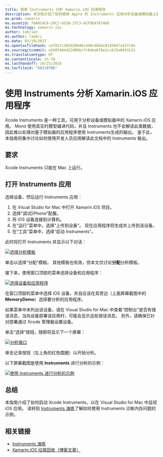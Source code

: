 ```yaml
---
title: 使用 Instruments 分析 Xamarin.iOS 应用程序
description: 本文档介绍了如何使用 Apple 的 Instruments 应用分析设备或模拟器上安装的 Xamarin.iOS 应用程序。
ms.prod: xamarin
ms.assetid: 70A8CAC8-20C2-655B-37C3-ACF9EA7874D8
ms.technology: xamarin-ios
author: lobrien
ms.author: laobri
ms.date: 03/19/2017
ms.openlocfilehash: cef817c30dd20840c440cdbbdc8145047ad1fc0e
ms.sourcegitcommit: e268fd44422d0bbc7c944a678e2cc633a0493122
ms.translationtype: HT
ms.contentlocale: zh-CN
ms.lasthandoff: 10/25/2018
ms.locfileid: "50110786"
---
```

# <a name="profiling-xamarinios-applications-with-instruments"></a>使用 Instruments 分析 Xamarin.iOS 应用程序

Xcode Instruments 是一种工具，可用于分析设备或模拟器中的 Xamarin.iOS 应用。 Mono 使用其实时模型编译代码，并且 Instruments 也不会解读此类数据，因此难以处理对基于模拟器的应用程序使用 Instruments生成的输出。
鉴于此，本指南将集中讨论如何使用开发人员应用解读此文档中的 Instruments 输出。

## <a name="requirements"></a>要求

Xcode Instruments 只能在 Mac 上运行。

## <a name="opening-the-instruments-app"></a>打开 Instruments 应用

选择设备，然后运行 Instruments 应用：

1. 在 Visual Studio for Mac 中打开 Xamarin.iOS 项目。
2. 选择“调试|iPhone”配置。
3. 将 iOS 设备连接到计算机。
4. 在“运行”菜单中，选择“上传到设备”。 现在应用程序将生成并上传到该设备。
5. 在“工具”菜单中，选择“启动 Instruments”。


此时将打开 Instruments 并显示以下对话：

 [![](using-instruments-to-detect-native-leaks-using-markheap-images/instruments1.png "选择分析模板")](using-instruments-to-detect-native-leaks-using-markheap-images/instruments1.png#lightbox)

单击以选择“分配”模板。 其他模板也有效，但本文仅讨论**分配**分析模板。

接下来，使用窗口顶部的菜单选择设备和应用程序：

[![](using-instruments-to-detect-native-leaks-using-markheap-images/instruments2.png "选择设备和应用程序")](using-instruments-to-detect-native-leaks-using-markheap-images/instruments2.png#lightbox)

在窗口顶部的菜单中选择 iOS 设备，并且应该在其旁边（上面屏幕截图中的 **MemoryDemo**）选择要分析的应用程序。

如果菜单中未列出该设备，请在 Visual Studio for Mac 中查看“控制台”是否有错误消息，当向设备部署该应用时，可能会显示这些错误消息。 另外，请确保已针对部署通过 Xcode 管理器设置设备。

单击“选择”按钮，随即将显示下一个屏幕：

[![](using-instruments-to-detect-native-leaks-using-markheap-images/instruments3.png "分析接口")](using-instruments-to-detect-native-leaks-using-markheap-images/instruments3.png#lightbox)

单击记录按钮（左上角的红色圆圈）以开始分析。

以下屏幕截图是使用 **Instruments** 进行分析的示例：

[![](using-instruments-to-detect-native-leaks-using-markheap-images/instruments4.png "使用 Instruments 进行分析的示例")](using-instruments-to-detect-native-leaks-using-markheap-images/instruments4.png#lightbox)

## <a name="summary"></a>总结

本指南介绍了如何启动 Xcode Instruments，以在 Visual Studio for Mac 中监视 iOS 应用。 请转到 [Instruments 演练](~/ios/deploy-test/walkthrough-apples-instrument.md)了解如何使用 Instruments 诊断内存问题的示例。

## <a name="related-links"></a>相关链接

- [Instruments 演练](~/ios/deploy-test/walkthrough-apples-instrument.md)
- [Xamarin.iOS 垃圾回收（博客文章）](http://c-sharx.net/2015-04-27-xamarin-ios-the-garbage-collector-and-me/)
